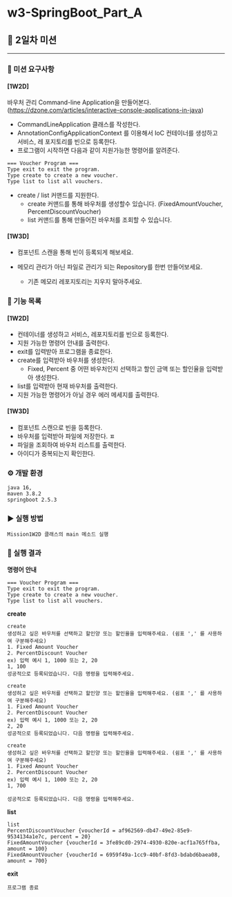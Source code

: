 # w3-SpringBoot_Part_A

## 🚀 2일차 미션

---

### 📌 미션 요구사항

#### [1W2D]

바우처 관리 Command-line Application을 만들어본다.
(https://dzone.com/articles/interactive-console-applications-in-java)

- CommandLineApplication 클래스를 작성한다.
- AnnotationConfigApplicationContext 를 이용해서 IoC 컨테이너를 생성하고 서비스, 레 포지토리를 빈으로 등록한다.
- 프로그램이 시작하면 다음과 같이 지원가능한 명령어를 알려준다.

```
=== Voucher Program ===
Type exit to exit the program.
Type create to create a new voucher.
Type list to list all vouchers.
```

- create / list 커맨드를 지원한다.
    - create 커맨드를 통해 바우처를 생성할수 있습니다. (FixedAmountVoucher, PercentDiscountVoucher)
    - list 커맨드를 통해 만들어진 바우처를 조회할 수 있습니다.
  

#### [1W3D]
- 컴포넌트 스캔을 통해 빈이 등록되게 해보세요.

- 메모리 관리가 아닌 파일로 관리가 되는 Repository를 한번 만들어보세요.
  - 기존 메모리 레포지토리는 지우지 말아주세요.

### 📝 기능 목록

#### [1W2D]

- 컨테이너를 생성하고 서비스, 레포지토리를 빈으로 등록한다.
- 지원 가능한 명령어 안내를 출력한다.
- exit를 입력받아 프로그램을 종료한다.
- create를 입력받아 바우처를 생성한다.
    - Fixed, Percent 중 어떤 바우처인지 선택하고 할인 금액 또는 할인율을 입력받아 생성한다.
- list를 입력받아 현재 바우처를 출력한다.
- 지원 가능한 명령어가 아닐 경우 에러 메세지를 출력한다.

#### [1W3D]

- 컴포넌트 스캔으로 빈을 등록한다.
- 바우처를 입력받아 파일에 저장한다. ㅍ
- 파일을 조회하여 바우처 리스트를 출력한다.
- 아이디가 중복되는지 확인한다.

### ⚙ 개발 환경

```
java 16, 
maven 3.8.2
springboot 2.5.3
```

### ▶ 실행 방법

```
Mission1W2D 클래스의 main 메소드 실행 
```

### 📄 실행 결과

**명령어 안내**

```
=== Voucher Program ===
Type exit to exit the program.
Type create to create a new voucher.
Type list to list all vouchers.
```

**create**

```
create
생성하고 싶은 바우처를 선택하고 할인양 또는 할인율을 입력해주세요. (쉼표 ',' 를 사용하여 구분해주세요)
1. Fixed Amount Voucher
2. PercentDiscount Voucher
ex) 입력 예시 1, 1000 또는 2, 20
1, 100
성공적으로 등록되었습니다. 다음 명령을 입력해주세요.

create
생성하고 싶은 바우처를 선택하고 할인양 또는 할인율을 입력해주세요. (쉼표 ',' 를 사용하여 구분해주세요)
1. Fixed Amount Voucher
2. PercentDiscount Voucher
ex) 입력 예시 1, 1000 또는 2, 20
2, 20
성공적으로 등록되었습니다. 다음 명령을 입력해주세요.

create
생성하고 싶은 바우처를 선택하고 할인양 또는 할인율을 입력해주세요. (쉼표 ',' 를 사용하여 구분해주세요)
1. Fixed Amount Voucher
2. PercentDiscount Voucher
ex) 입력 예시 1, 1000 또는 2, 20
1, 700

성공적으로 등록되었습니다. 다음 명령을 입력해주세요.
```

**list**

```
list
PercentDiscountVoucher {voucherId = af962569-db47-49e2-85e9-9534134a1e7c, percent = 20}
FixedAmountVoucher {voucherId = 3fe89cd0-2974-4930-820e-acf1a765ffba, amount = 100}
FixedAmountVoucher {voucherId = 6959f49a-1cc9-40bf-8fd3-bdabd6baea08, amount = 700}
```

**exit**

```
프로그램 종료
```